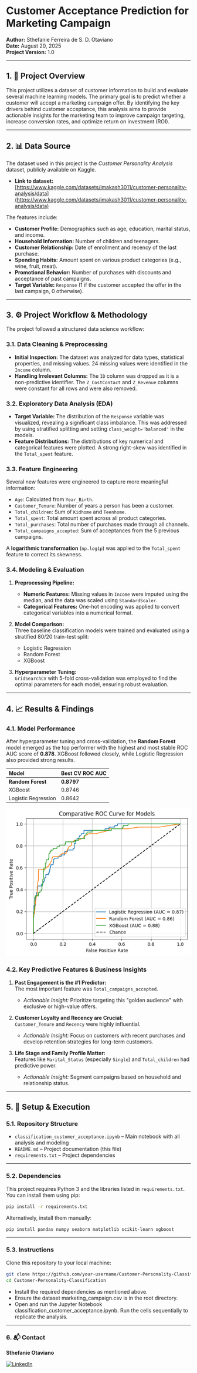 # **Customer Acceptance Prediction for Marketing Campaign**

**Author:** Sthefanie Ferreira de S. D. Otaviano  
**Date:** August 20, 2025  
**Project Version:** 1.0  

---

## **1. 📝 Project Overview**

This project utilizes a dataset of customer information to build and evaluate several machine learning models. The primary goal is to predict whether a customer will accept a marketing campaign offer. By identifying the key drivers behind customer acceptance, this analysis aims to provide actionable insights for the marketing team to improve campaign targeting, increase conversion rates, and optimize return on investment (ROI).

---

## **2. 📊 Data Source**

The dataset used in this project is the *Customer Personality Analysis* dataset, publicly available on Kaggle.

- **Link to dataset:** [https://www.kaggle.com/datasets/imakash3011/customer-personality-analysis/data](https://www.kaggle.com/datasets/imakash3011/customer-personality-analysis/data)

The features include:

- **Customer Profile:** Demographics such as age, education, marital status, and income.  
- **Household Information:** Number of children and teenagers.  
- **Customer Relationship:** Date of enrollment and recency of the last purchase.  
- **Spending Habits:** Amount spent on various product categories (e.g., wine, fruit, meat).  
- **Promotional Behavior:** Number of purchases with discounts and acceptance of past campaigns.  
- **Target Variable:** `Response` (1 if the customer accepted the offer in the last campaign, 0 otherwise).  

---

## **3. ⚙️ Project Workflow & Methodology**

The project followed a structured data science workflow:

### **3.1. Data Cleaning & Preprocessing**
- **Initial Inspection:** The dataset was analyzed for data types, statistical properties, and missing values. 24 missing values were identified in the `Income` column.  
- **Handling Irrelevant Columns:** The `ID` column was dropped as it is a non-predictive identifier. The `Z_CostContact` and `Z_Revenue` columns were constant for all rows and were also removed.  

### **3.2. Exploratory Data Analysis (EDA)**
- **Target Variable:** The distribution of the `Response` variable was visualized, revealing a significant class imbalance. This was addressed by using stratified splitting and setting `class_weight='balanced'` in the models.  
- **Feature Distributions:** The distributions of key numerical and categorical features were plotted. A strong right-skew was identified in the `Total_spent` feature.  

### **3.3. Feature Engineering**
Several new features were engineered to capture more meaningful information:  
- `Age`: Calculated from `Year_Birth`.  
- `Customer_Tenure`: Number of years a person has been a customer.  
- `Total_children`: Sum of `Kidhome` and `Teenhome`.  
- `Total_spent`: Total amount spent across all product categories.  
- `Total_purchases`: Total number of purchases made through all channels.  
- `Total_campaigns_accepted`: Sum of acceptances from the 5 previous campaigns.  

A **logarithmic transformation** (`np.log1p`) was applied to the `Total_spent` feature to correct its skewness.  

### **3.4. Modeling & Evaluation**
1. **Preprocessing Pipeline:**  
   - **Numeric Features:** Missing values in `Income` were imputed using the median, and the data was scaled using `StandardScaler`.  
   - **Categorical Features:** One-hot encoding was applied to convert categorical variables into a numerical format.  

2. **Model Comparison:**  
   Three baseline classification models were trained and evaluated using a stratified 80/20 train-test split:  
   - Logistic Regression  
   - Random Forest  
   - XGBoost  

3. **Hyperparameter Tuning:**  
   `GridSearchCV` with 5-fold cross-validation was employed to find the optimal parameters for each model, ensuring robust evaluation.  

---

## **4. 📈 Results & Findings**

### **4.1. Model Performance**
After hyperparameter tuning and cross-validation, the **Random Forest** model emerged as the top performer with the highest and most stable ROC AUC score of **0.878**. XGBoost followed closely, while Logistic Regression also provided strong results.  

| Model               | Best CV ROC AUC |
| :------------------ | :-------------- |
| **Random Forest**   | **0.8797**      |
| XGBoost             | 0.8746          |
| Logistic Regression | 0.8642          |

![Curva ROC Comparativa](comparative-roc-curve-for-models.png)

### **4.2. Key Predictive Features & Business Insights**
1. **Past Engagement is the #1 Predictor:**  
   The most important feature was `Total_campaigns_accepted`.  
   - *Actionable Insight:* Prioritize targeting this "golden audience" with exclusive or high-value offers.  

2. **Customer Loyalty and Recency are Crucial:**  
   `Customer_Tenure` and `Recency` were highly influential.  
   - *Actionable Insight:* Focus on customers with recent purchases and develop retention strategies for long-term customers.  

3. **Life Stage and Family Profile Matter:**  
   Features like `Marital_Status` (especially `Single`) and `Total_children` had predictive power.  
   - *Actionable Insight:* Segment campaigns based on household and relationship status.  

---

## **5. 🚀 Setup & Execution**

### **5.1. Repository Structure**
- `classification_customer_acceptance.ipynb` – Main notebook with all analysis and modeling  
- `README.md` – Project documentation (this file)  
- `requirements.txt` – Project dependencies


---

### **5.2. Dependencies**
This project requires Python 3 and the libraries listed in `requirements.txt`. You can install them using pip:  
```bash
pip install -r requirements.txt
```

Alternatively, install them manually:
```bash
pip install pandas numpy seaborn matplotlib scikit-learn xgboost
```
---

### 5.3. Instructions

Clone this repository to your local machine:

```bash
git clone https://github.com/your-username/Customer-Personality-Classification.git
cd Customer-Personality-Classification
```
- Install the required dependencies as mentioned above.
- Ensure the dataset marketing_campaign.csv is in the root directory.
- Open and run the Jupyter Notebook classification_customer_acceptance.ipynb. Run the cells sequentially to replicate the analysis.

---

### 6. 📬 Contact

**Sthefanie Otaviano**

[![LinkedIn](https://img.shields.io/badge/LinkedIn-0077B5?style=for-the-badge&logo=linkedin&logoColor=white)](http://linkedin.com/in/sthefanie-ferreira-de-s-d-otaviano-976a59206)
